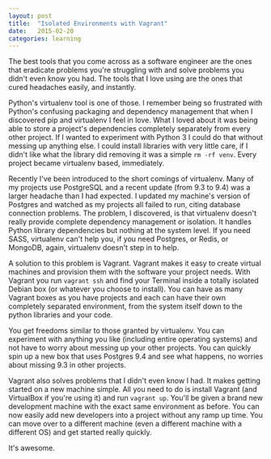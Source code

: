 ```yaml
---
layout: post
title:  "Isolated Environments with Vagrant"
date:   2015-02-20
categories: learning
---
```

The best tools that you come across as a software engineer are the ones that eradicate problems you're struggling with and solve problems you didn't even know you had. The tools that I love using are the ones that cured headaches easily, and instantly.

Python's virtualenv tool is one of those. I remember being so frustrated with Python's confusing packaging and dependency management that when I discovered pip and virtualenv I feel in love. What I loved about it was being able to store a project's dependencies completely separately from every other project. If I wanted to experiment with Python 3 I could do that without messing up anything else. I could install libraries with very little care, if I didn't like what the library did removing it was a simple `rm -rf venv`. Every project became virtualenv based, immediately.

Recently I've been introduced to the short comings of virtualenv. Many of my projects use PostgreSQL and a recent update (from 9.3 to 9.4) was a larger headache than I had expected. I updated my machine's version of Postgres and watched as my projects all failed to run, citing database connection problems. The problem, I discovered, is that virtualenv doesn't really provide complete dependency management or isolation. It handles Python library dependencies but nothing at the system level. If you need SASS, virtualenv can't help you, if you need Postgres, or Redis, or MongoDB, again, virtualenv doesn't step in to help.

A solution to this problem is Vagrant. Vagrant makes it easy to create virtual machines and provision them with the software your project needs. With Vagrant you run `vagrant ssh` and find your Terminal inside a totally isolated Debian box (or whatever you choose to install). You can have as many Vagrant boxes as you have projects and each can have their own completely separated environment, from the system itself down to the python libraries and your code.

You get freedoms similar to those granted by virtualenv. You can experiment with anything you like (including entire operating systems) and not have to worry about messing up your other projects. You can quickly spin up a new box that uses Postgres 9.4 and see what happens, no worries about missing 9.3 in other projects.

Vagrant also solves problems that I didn't even know I had. It makes getting started on a new machine simple. All you need to do is install Vagrant (and VirtualBox if you're using it) and run `vagrant up`. You'll be given a brand new development machine with the exact same environment as before. You can now easily add new developers into a project without any ramp up time. You can move over to a different machine (even a different machine with a different OS) and get started really quickly.

It's awesome.
